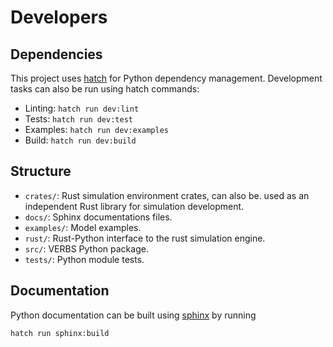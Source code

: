 # Developers

## Dependencies

This project uses [hatch](https://hatch.pypa.io/latest/) for
Python dependency management. Development tasks can also be run using hatch commands:

* Linting: `hatch run dev:lint`
* Tests: `hatch run dev:test`
* Examples: `hatch run dev:examples`
* Build: `hatch run dev:build`

## Structure

* `crates/`: Rust simulation environment crates, can also be.
  used as an independent Rust library for simulation development.
* `docs/`: Sphinx documentations files.
* `examples/`: Model examples.
* `rust/`: Rust-Python interface to the rust simulation engine.
* `src/`: VERBS Python package.
* `tests/`: Python module tests.

## Documentation

Python documentation can be built using [sphinx](https://www.sphinx-doc.org/en/master/)
by running

```
hatch run sphinx:build
```

